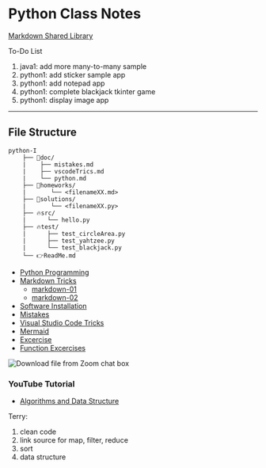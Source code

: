 <h1> Python Class Notes</h1>

[Markdown Shared Library](doc/myIcons.md)

To-Do List
1. java1: add more many-to-many sample
2. python1: add sticker sample app
3. python1: add notepad app
4. python1: complete blackjack tkinter game
5. python1: display image app


---
## File Structure
```output
python-I
    ├── 📝doc/
    |    ├── mistakes.md 
    |    ├── vscodeTrics.md 
    |    └── python.md 
    ├── 🔨homeworks/
    |       └── <filenameXX.md>
    ├── 🔨solutions/
    |       └── <filenameXX.py>
    ├── 🔥src/
    |      └── hello.py 
    ├── 🔥test/
    |      ├── test_circleArea.py 
    |      ├── test_yahtzee.py 
    |      └── test_blackjack.py 
    └── 👉ReadMe.md
```

* [Python Programming](doc/python.md)  
* [Markdown Tricks](doc/markdownTricks.md)
  - [markdown-01](homeworks/markdown01.md)
  - [markdown-02](homeworks/markdown02.md)
* [Software Installation](doc/pythonInstall.md)
* [Mistakes](doc/mistakes.md)
* [Visual Studio Code Tricks](doc/vscodeTricks.md)
* [Mermaid](doc/mermaid.md)
* [Excercise](https://pynative.com/python-exercises-with-solutions/)
* [Function Excercises](https://pynative.com/python-functions-exercise-with-solutions/)

![Download file from Zoom chat box](downloadFromChatbox.gif)

### YouTube Tutorial
* [Algorithms and Data Structure](https://www.youtube.com/watch?v=8hly31xKli0)

Terry:
1. clean code
2. link source for map, filter, reduce
3. sort
4. data structure